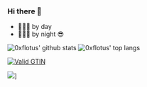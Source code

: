 ### Hi there 👋

- 👨🏻‍💻 by day
- 👨🏻‍💻 by night 😎

![0xflotus' github stats](https://github-readme-stats.vercel.app/api?username=0xflotus&show_icons=true&title_color=fff&icon_color=79ff97&text_color=9f9f9f&bg_color=151515&count_private=true&include_all_commits=true&layout=compact)
![0xflotus' top langs](https://github-readme-stats.vercel.app/api/top-langs?username=0xflotus&show_icons=true&title_color=fff&icon_color=79ff97&text_color=9f9f9f&bg_color=151515&hide=swift,scss&langs_count=10&layout=compact)

[![Valid GTIN](https://github-readme-stats.vercel.app/api/pin/?username=0xflotus&repo=valid-gtin&show_owner=true&title_color=fff&icon_color=79ff97&text_color=9f9f9f&bg_color=151515)](https://github.com/0xflotus/valid-gtin)

<!--
**0xflotus/0xflotus** is a ✨ _special_ ✨ repository because its `README.md` (this file) appears on your GitHub profile.

Here are some ideas to get you started:

- 🔭 I’m currently working on ...
- 🌱 I’m currently learning ...
- 👯 I’m looking to collaborate on ...
- 🤔 I’m looking for help with ...
- 💬 Ask me about ...
- 📫 How to reach me: ...
- 😄 Pronouns: ...
- ⚡ Fun fact: ...
-->

![](https://komarev.com/ghpvc/?username=0xflotus&color=green)]
